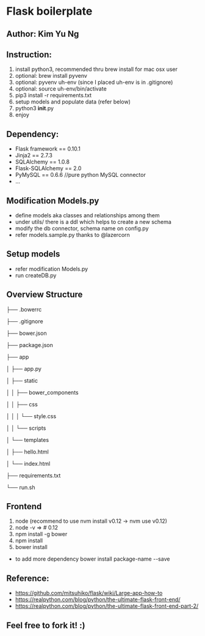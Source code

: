 # Flask boilerplate

## Author: Kim Yu Ng

## Instruction:

1. install python3, recommended thru brew install for mac osx user
1. optional: brew install pyvenv
1. optional: pyvenv uh-env (since I placed uh-env is in .gitignore)
1. optional: source uh-env/bin/activate
1. pip3 install -r requirements.txt
1. setup models and populate data (refer below)
1. python3 ____init____.py
1. enjoy

## Dependency:

* Flask framework == 0.10.1
* Jinja2 == 2.7.3 
* SQLAlchemy == 1.0.8
* Flask-SQLAlchemy == 2.0
* PyMySQL == 0.6.6 //pure python MySQL connector
* ...

## Modification Models.py
* define models aka classes and relationships among them
* under utils/ there is a ddl which helps to create a new schema
* modify the db connector, schema name on config.py
* refer models.sample.py thanks to @lazercorn

## Setup models
* refer modification Models.py 
* run createDB.py

## Overview Structure
├── .bowerrc

├── .gitignore

├── bower.json

├── package.json

├── app

│   ├── app.py

│   ├── static

│   │   ├── bower_components

│   │   ├── css

│   │   │   └── style.css

│   │   └── scripts

│   └── templates

│       ├── hello.html

│       └── index.html

├── requirements.txt

└── run.sh


## Frontend
1. node (recommend to use nvm install v0.12 -> nvm use v0.12)
1. node -v => # 0.12
1. npm install -g bower
1. npm install
1. bower install
* to add more dependency bower install package-name --save


## Reference:
* https://github.com/mitsuhiko/flask/wiki/Large-app-how-to
* https://realpython.com/blog/python/the-ultimate-flask-front-end/
* https://realpython.com/blog/python/the-ultimate-flask-front-end-part-2/

## Feel free to fork it! :)
